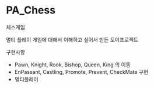# PA_Chess

체스게임

멀티 플레이 게임에 대해서 이해하고 싶어서 만든 토이프로젝트

구현사항
- Pawn, Knight, Rook, Bishop, Queen, King 의 이동
- EnPassant, Castling,  Promote, Prevent, CheckMate 구현
- 멀티플레이

